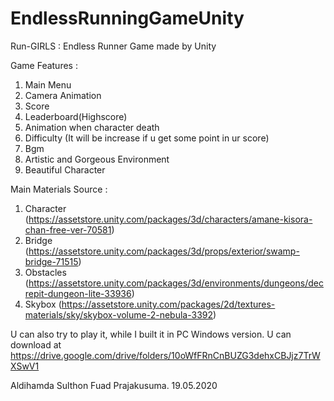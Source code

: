 # EndlessRunningGameUnity
Run-GIRLS : Endless Runner Game made by Unity

Game Features :
1. Main Menu
2. Camera Animation
3. Score
4. Leaderboard(Highscore)
5. Animation when character death
6. Difficulty (It will be increase if u get some point in ur score)
7. Bgm
8. Artistic and Gorgeous Environment 
9. Beautiful Character

Main Materials Source :
1. Character (https://assetstore.unity.com/packages/3d/characters/amane-kisora-chan-free-ver-70581)
2. Bridge (https://assetstore.unity.com/packages/3d/props/exterior/swamp-bridge-71515)
3. Obstacles (https://assetstore.unity.com/packages/3d/environments/dungeons/decrepit-dungeon-lite-33936)
4. Skybox (https://assetstore.unity.com/packages/2d/textures-materials/sky/skybox-volume-2-nebula-3392)

U can also try to play it, while I built it in PC Windows version. U can download at https://drive.google.com/drive/folders/10oWfFRnCnBUZG3dehxCBJjz7TrWXSwV1

Aldihamda Sulthon Fuad Prajakusuma. 
19.05.2020
